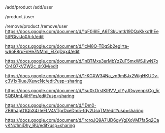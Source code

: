 /add/product
/add/user


/product
/user

/remove/product
/remove/user
https://docs.google.com/document/d/1qF0i6lE_A6TSkUmtk19DQxKkkc1hEe5tPGiviJo0A-k/edit

https://docs.google.com/document/d/1cM8Q-TDqSb2egIrta-w6oF8ruFnHe7NMmi_ElZgDqx4/edit

https://docs.google.com/document/d/1nBTMxs3erMbYzZuT5mxWSJIwN7oCr4Q7kVZW2c_drXM/edit

https://docs.google.com/document/d/1-KGXW34Na_vn9mBJx2WigHKUDv-c3V1xRlueJXewcNc/edit?usp=sharing

https://docs.google.com/document/d/1suXkOrstKIRVV_cIYyJGwyenpkCg_5r5QBUmL4iHFes/edit?usp=sharing

https://docs.google.com/document/d/1Dm0-ZB9hJpG1QbX4zIeELV4VTprDxeDm5-fdy2UsqTM/edit?usp=sharing

https://docs.google.com/document/d/1rcrqJQ9A7iJD6gvYgjXoVM7fa5q2CayKNc1miDhy_BU/edit?usp=sharing